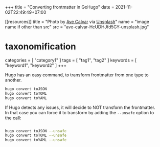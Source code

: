 +++
title = "Converting frontmatter in GoHugo"
date = 2021-11-02T22:49:49+07:00

[[resources]]
title = "Photo by [Ave Calvar](https://unsplash.com/@shotbyrain) via [Unsplash](https://unsplash.com/s/photos/horizon)"
name = "image name if other than src"
src = "ave-calvar-HcUDHJfd5GY-unsplash.jpg"

# taxonomification
categories = [
  "category1"
]
tags = [
  "tag1", 
  "tag2"
]
keywords = [
  "keyword1", 
  "keyword2"
]
+++

Hugo has an easy command, to transform frontmatter from one type to another. 

```bash
hugo convert toJSON
hugo convert toTOML
hugo convert toYAML
```


If Hugo detects any issues, it will decide to NOT transform the frontmatter. In that case you can force it to transform by adding the `--unsafe` option to the call:

```bash

hugo convert toJSON --unsafe
hugo convert toTOML --unsafe
hugo convert toYAML --unsafe
```
